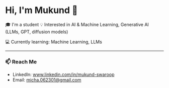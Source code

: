 # Hi, I'm Mukund 👋

🎓 I'm a student 
💡 Interested in AI & Machine Learning, Generative AI (LLMs, GPT, diffusion models)

💻 Currently learning: Machine Learning, LLMs

---

### 📫 Reach Me
- LinkedIn: www.linkedin.com/in/mukund-swaroop
- Email: micha.062301@gmail.com

